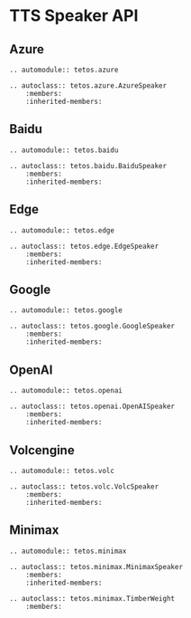 # TTS Speaker API

## Azure

```{eval-rst}
.. automodule:: tetos.azure

.. autoclass:: tetos.azure.AzureSpeaker
    :members:
    :inherited-members:
```

## Baidu

```{eval-rst}
.. automodule:: tetos.baidu

.. autoclass:: tetos.baidu.BaiduSpeaker
    :members:
    :inherited-members:
```

## Edge

```{eval-rst}
.. automodule:: tetos.edge

.. autoclass:: tetos.edge.EdgeSpeaker
    :members:
    :inherited-members:
```

## Google

```{eval-rst}
.. automodule:: tetos.google

.. autoclass:: tetos.google.GoogleSpeaker
    :members:
    :inherited-members:
```

## OpenAI

```{eval-rst}
.. automodule:: tetos.openai

.. autoclass:: tetos.openai.OpenAISpeaker
    :members:
    :inherited-members:
```

## Volcengine

```{eval-rst}
.. automodule:: tetos.volc

.. autoclass:: tetos.volc.VolcSpeaker
    :members:
    :inherited-members:
```

## Minimax

```{eval-rst}
.. automodule:: tetos.minimax

.. autoclass:: tetos.minimax.MinimaxSpeaker
    :members:
    :inherited-members:

.. autoclass:: tetos.minimax.TimberWeight
    :members:
```
